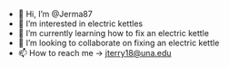 - 👋 Hi, I’m @Jerma87
- 👀 I’m interested in electric kettles
- 🌱 I’m currently learning how to fix an electric kettle
- 💞️ I’m looking to collaborate on fixing an electric kettle
- 📫 How to reach me -> jterry18@una.edu

<!---
Jerma87/Jerma87 is a ✨ special ✨ repository because its `README.md` (this file) appears on your GitHub profile.
You can click the Preview link to take a look at your changes.
--->
